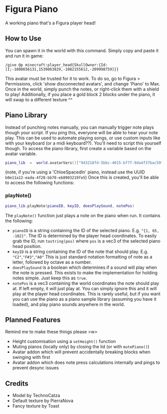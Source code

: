 

# Figura Piano
A working piano that's a Figura player head!

## How to Use
You can spawn it in the world with this command. Simply copy and paste it and run it in game:

`/give @p minecraft:player_head{SkullOwner:{Id:[I;-1808656131,1539063829,-1082155612,-209998759]}}`

This avatar must be trusted for it to work. To do so, go to Figura > Permissions, click 'show disconnected avatars', and change 'Piano' to Max.
Once in the world, simply punch the notes, or right-click them with a shield to play!
Additionally, if you place a gold block 2 blocks under the piano, it will swap to a different texture ^^

## Piano Library
Instead of punching notes manually, you can manually trigger note plays though your script. If you ping this, everyone will be able to hear your note play. This can be used to automate playing songs, or use custom inputs like with your keyboard (or a midi keyboard??). You'll need to script this yourself though. To access the piano library, first create a variable based on the avatar variable.
```lua
piano_lib  =  world.avatarVars()["943218fd-5bbc-4015-bf7f-9da4f37bac59"]
```
(note, if you're using a 'ChloeSpacedIn' piano, instead use the UUID `b0e11a12-eada-4f28-bb70-eb8903219fe5`)
Once this is created, you'll be able to access the following functions:
### playNote()
```lua
piano_lib.playNote(pianoID, keyID, doesPlaySound, notePos)
```
The `playNote()` function just plays a note on the piano when run. It contains the following:
- `pianoID` is a string containing the ID of the selected piano. E.g. `"{1, 65, -102}"`. The ID is determined by the player head coordinates. To easily grab the ID, run `tostring(pos)` where `pos` is a vec3 of the selected piano head position.
- `keyID` is a string containing the ID of the note that should play. E.g. `"C2"`,`"F#3"`,`"A0"` This is just standard notation formatting of note as a letter, followed by octave as a number.
- `doesPlaySound` is a boolean which determines if a sound will play when the note is pressed. This exists to make the implementation for holding notes simple. Just keep this as `true`.
- `notePos` is a vec3 containing the world coordinates the note should play at. If left empty, it will just play at. You can simply ignore this and it will play at the player head coordinates. This is rarely useful, but if you want you can use the piano as a piano sample library (assuming you have it loaded), and play piano sounds anywhere in the world.

## Planned Features
Remind me to make these things please >w>
- Height customisation using a `setHeight()` function
- Muting pianos (locally only) by closing the lid (or with `mutePiano()`)
- Avatar addon which will prevent accidentally breaking blocks when swinging with first
- Avatar addon which does note press calculations internally and pings to prevent desync issues

## Credits
- Model by TechnoCatza
- Default texture by PierraNova
- Fancy texture by Toast

